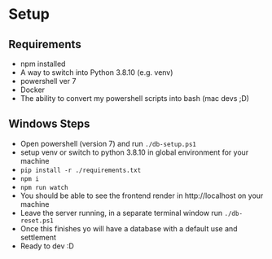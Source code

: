 # Setup

## Requirements
- npm installed
- A way to switch into Python 3.8.10 (e.g. venv)
- powershell ver 7
- Docker
- The ability to convert my powershell scripts into bash (mac devs ;D)

## Windows Steps
- Open powershell (version 7) and run `./db-setup.ps1`
- setup venv or switch to python 3.8.10 in global environment for your machine
- `pip install -r ./requirements.txt`
- `npm i`
- `npm run watch`
- You should be able to see the frontend render in http://localhost on your machine
- Leave the server running, in a separate terminal window run `./db-reset.ps1`
- Once this finishes yo will have a database with a default use and settlement
- Ready to dev :D